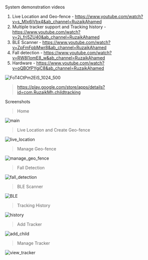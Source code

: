 System demonstration videos
  1. Live Location and Geo-fence - https://www.youtube.com/watch?v=s_MIx6iVbx4&ab_channel=RuzaikAhamed
  2. Multiple tracker support and Tracking history - https://www.youtube.com/watch?v=2j_frj5ZU40&ab_channel=RuzaikAhamed
  3. BLE Scanner - https://www.youtube.com/watch?v=ZpFmFpbMwr8&ab_channel=RuzaikAhamed
  4. Fall detection - https://www.youtube.com/watch?v=RW8l1omE8_w&ab_channel=RuzaikAhamed
  5. Hardware - https://www.youtube.com/watch?v=oQBOfPYgjC8&ab_channel=RuzaikAhamed
 

![FoT4CtPm2EiS_1024_500](https://user-images.githubusercontent.com/43722260/132114367-e64dd8c1-f627-4b8a-a86a-e219d2482c10.png)

  > https://play.google.com/store/apps/details?id=com.RuzaikMh.childtracking

Screenshots

> Home

![main](https://user-images.githubusercontent.com/43722260/132114475-9edbb2ca-8fc5-49d1-b7f9-2f18932e3885.jpg)

> Live Location and Create Geo-fence

![live_location](https://user-images.githubusercontent.com/43722260/132114523-938d52a9-7a6d-4e91-b3c8-4c4de3260b0a.jpg)

> Manage Geo-fence

![manage_geo_fence](https://user-images.githubusercontent.com/43722260/132114690-7fb4c8d9-56d9-4009-9e77-7f7e5a92aa6b.jpg)

> Fall Detection

![fall_detection](https://user-images.githubusercontent.com/43722260/132114600-5c81418e-52c4-4a80-a662-37fd3f1e7eec.jpg)

> BLE Scanner

![BLE](https://user-images.githubusercontent.com/43722260/132114641-50fab347-22e9-46b9-bcd2-dcae0051e0e2.jpg)

> Tracking History

![history](https://user-images.githubusercontent.com/43722260/132114714-2167de02-bfe8-4f1b-bd55-45bbe70db168.jpg)

> Add Tracker

![add_child](https://user-images.githubusercontent.com/43722260/132114749-6d6af06f-9ca0-443c-9ad0-8433d67bb5fc.jpg)

> Manage Tracker

![view_tracker](https://user-images.githubusercontent.com/43722260/132114773-b27cd3d0-fa72-4eed-a01b-56d80106cb85.jpg)





